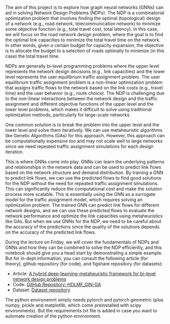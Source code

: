 The aim of this project is to explore how graph neural networks (GNNs) can aid in solving Network Design Problems (NDPs). The NDP is a combinatorial optimization problem that involves finding the optimal (topological) design of a network (e.g., road network, telecommunication network) to minimize some objective function (e.g., total travel cost, total latency). In this case, we will focus on the road network design problem, where the goal is to find the optimal link capacities to minimize the total travel time on the network. In other words, given a certain budget for capacity expansion, the objective is to allocate the budget to a selection of roads optimally to minimize (in this case) the total travel time.

NDPs are generally bi-level programming problems where the upper level represents the network design decisions (e.g., link capacities) and the lower level represents the user equilibrium traffic assignment problem. The user equilibrium traffic assignment problem is a non-linear optimization problem that assigns traffic flows to the network based on the link costs (e.g., travel time) and the user behavior (e.g., route choice). The NDP is challenging due to the non-linear interactions between the network design and the traffic assignment and different objective functions of the upper level and the lower level problems, which makes it difficult to solve using traditional optimization methods, particularly for large-scale networks.

One common solution is to break the problem into the upper level and the lower level and solve them iteratively. We can use metaheuristic algorithms like Genetic Algorithms (GAs) for this approach. However, this approach can be computationally expensive too and may not scale well to large networks since we need repeated traffic assignment simulations for each design iteration.

This is where GNNs come into play. GNNs can learn the underlying patterns and relationships in the network data and can be used to predict link flows based on the network structure and demand distribution. By training a GNN to predict link flows, we can use the predicted flows to find good solutions for the NDP without the need for repeated traffic assignment simulations. This can significantly reduce the computational cost and make the solution process more scalable. This is essentially using the GNN as a surrogate model for the traffic assignment model, which requires solving an optimization problem. The trained GNN can predict link flows for different network designs, and we can use these predicted flows to evaluate the network performance and optimize the link capacities using metaheuristics like GAs. But when we use GNNs for the NDP, we need to be careful about the accuracy of the predictions since the quality of the solutions depends on the accuracy of the predicted link flows.

During the lecture on Friday, we will cover the fundamentals of NDPs and GNNs and how they can be combined to solve the NDP efficiently, and this notebook should give you a head start by demonstrating a simple example. But for in-dept information, you can consult the following article (for theory), github repository (for code), and figshare repository (for datasets):


- Article: [A hybrid deep-learning-metaheuristic framework for bi-level network design problems](https://doi.org/10.1016/j.eswa.2023.122814)
- Code: [GitHub Repository: HDLMF_GIN-GA](https://github.com/bahmanmdd/HDLMF_GIN-GA)
- Dataset: [Dataset repository](https://figshare.com/articles/dataset/_b_Equilibrium-Traffic-Networks_b_/27889251/3)

The python environemnt simply needs pytorch and pytorch geometric (plus numpy, pickle and matplotlib, which come preinstalled with scipy environments). But the requirements.txt file is added in case you want to automate creation of the python environment.
